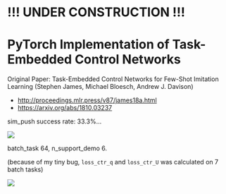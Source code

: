 # !!! UNDER CONSTRUCTION !!!

# PyTorch Implementation of Task-Embedded Control Networks

Original Paper: Task-Embedded Control Networks for Few-Shot Imitation Learning (Stephen James, Michael Bloesch, Andrew J. Davison)
- http://proceedings.mlr.press/v87/james18a.html
- https://arxiv.org/abs/1810.03237

sim_push success rate: 33.3%...

![](https://drive.google.com/uc?id=1BFWYpyIzJ_l5wMkzNxk0YtmxlscTxXiL)

batch_task 64, n_support_demo 6.

(because of my tiny bug, `loss_ctr_q` and `loss_ctr_U` was calculated on 7 batch tasks)

![](https://drive.google.com/uc?id=1VvTQJlzipqTcgbaV59z__2pN3DAkHUpQ)

